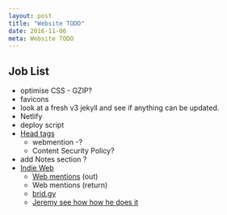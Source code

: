 ```yaml
---
layout: post
title: "Website TODO"
date: 2016-11-06
meta: Website TODO
---
```


## Job List

* optimise CSS - GZIP?
* favicons
* look at a fresh v3 jekyll and see if anything can be updated.
* Netlify
* deploy script
* [Head tags](https://github.com/joshbuchea/HEAD/blob/master/README.md#recommended-minimum)
    * webmention -?
    * Content Security Policy?
* add Notes section ?
* [Indie Web](http://indiewebify.me/#send-webmentions)
    * [Web mentions](https://indieweb.org/Webmention) (out)
    * Web mentions (return)
    * [brid.gy](https://brid.gy/about)
    * [Jeremy see how how he does it](https://adactio.com/)
